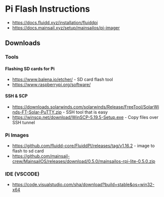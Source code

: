 # Pi Flash Instructions

- https://docs.fluidd.xyz/installation/fluiddpi
- https://docs.mainsail.xyz/setup/mainsailos/pi-imager

## Downloads

### Tools

#### Flashing SD cards for Pi

- https://www.balena.io/etcher/ - SD card flash tool
- https://www.raspberrypi.org/software/

#### SSH & SCP

- https://downloads.solarwinds.com/solarwinds/Release/FreeTool/SolarWinds-FT-Solar-PuTTY.zip - SSH tool that is easy
- https://winscp.net/download/WinSCP-5.19.5-Setup.exe - Copy files over SSH tunnel

### Pi Images

- https://github.com/fluidd-core/FluiddPI/releases/tag/v1.16.2 - image to flash to sd card
- https://github.com/mainsail-crew/MainsailOS/releases/download/0.5.0/mainsailos-rpi-lite-0.5.0.zip

### IDE (VSCODE)

- https://code.visualstudio.com/sha/download?build=stable&os=win32-x64